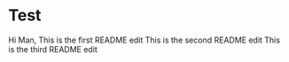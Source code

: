 # Test

Hi Man, 
This is the first README edit
This is the second README edit
This is the third README edit
